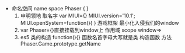 - 命名空间  name space
    Phaser { } 
    1. 申明领地
    取名字 var MIUI={}
    MIUI.version='10.1';
    MIUI.openSystem=function(){ }
    游戏框架 最小化入侵我们的window
    2. var Phaser={}直接挂载到window上
     作用域 scope
     window=>
    3. es5 类的构造 function(){}
       函数名首字母大写就是类 构造函数
       方法 Phaser.Game.prototype.getName